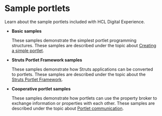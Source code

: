 # Sample portlets

Learn about the sample portlets included with HCL Digital Experience.

-   **Basic samples**

    These samples demonstrate the simplest portlet programming structures. These samples are described under the topic about [Creating a simple portlet](../../extend_dx/portlets_development/wpsbscfg.md).

-   **Struts Portlet Framework samples**

    These samples demonstrate how Struts applications can be converted to portlets. These samples are described under the topic about the [Struts Portlet Framework](https://help.hcltechsw.com/digital-experience/9.5/dev-portlet/wpsstruts.html).

-   **Cooperative portlet samples**

    These samples demonstrate how portlets can use the property broker to exchange information or properties with each other. These samples are described under the topic about [Portlet communication](../../extend_dx/portlets_development/portlet_communication/index.md).



